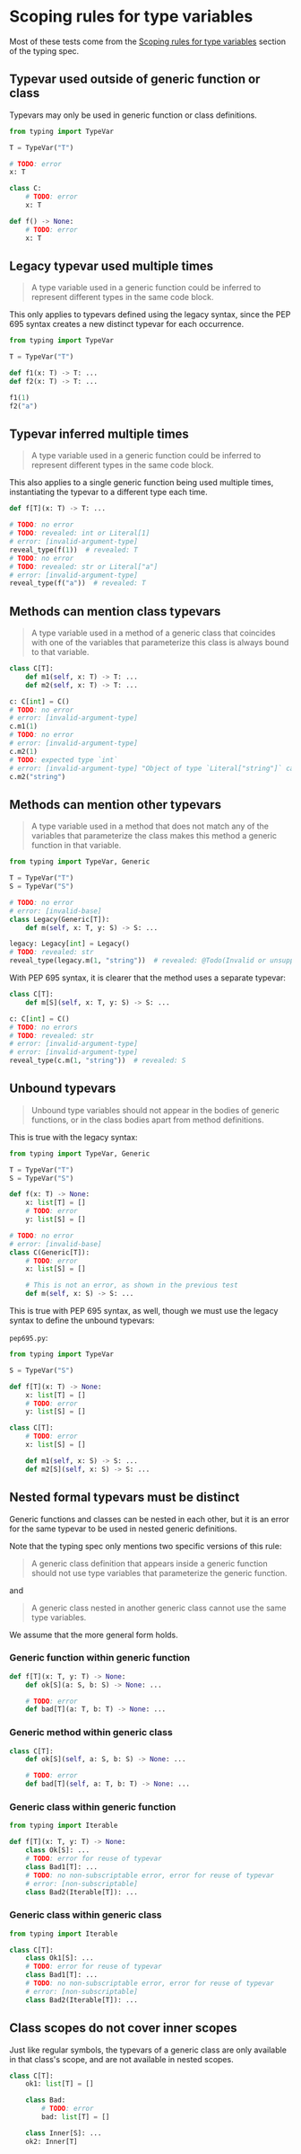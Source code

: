 # Scoping rules for type variables

Most of these tests come from the [Scoping rules for type variables][scoping] section of the typing
spec.

## Typevar used outside of generic function or class

Typevars may only be used in generic function or class definitions.

```py
from typing import TypeVar

T = TypeVar("T")

# TODO: error
x: T

class C:
    # TODO: error
    x: T

def f() -> None:
    # TODO: error
    x: T
```

## Legacy typevar used multiple times

> A type variable used in a generic function could be inferred to represent different types in the
> same code block.

This only applies to typevars defined using the legacy syntax, since the PEP 695 syntax creates a
new distinct typevar for each occurrence.

```py
from typing import TypeVar

T = TypeVar("T")

def f1(x: T) -> T: ...
def f2(x: T) -> T: ...

f1(1)
f2("a")
```

## Typevar inferred multiple times

> A type variable used in a generic function could be inferred to represent different types in the
> same code block.

This also applies to a single generic function being used multiple times, instantiating the typevar
to a different type each time.

```py
def f[T](x: T) -> T: ...

# TODO: no error
# TODO: revealed: int or Literal[1]
# error: [invalid-argument-type]
reveal_type(f(1))  # revealed: T
# TODO: no error
# TODO: revealed: str or Literal["a"]
# error: [invalid-argument-type]
reveal_type(f("a"))  # revealed: T
```

## Methods can mention class typevars

> A type variable used in a method of a generic class that coincides with one of the variables that
> parameterize this class is always bound to that variable.

```py
class C[T]:
    def m1(self, x: T) -> T: ...
    def m2(self, x: T) -> T: ...

c: C[int] = C()
# TODO: no error
# error: [invalid-argument-type]
c.m1(1)
# TODO: no error
# error: [invalid-argument-type]
c.m2(1)
# TODO: expected type `int`
# error: [invalid-argument-type] "Object of type `Literal["string"]` cannot be assigned to parameter 2 (`x`) of bound method `m2`; expected type `T`"
c.m2("string")
```

## Methods can mention other typevars

> A type variable used in a method that does not match any of the variables that parameterize the
> class makes this method a generic function in that variable.

```py
from typing import TypeVar, Generic

T = TypeVar("T")
S = TypeVar("S")

# TODO: no error
# error: [invalid-base]
class Legacy(Generic[T]):
    def m(self, x: T, y: S) -> S: ...

legacy: Legacy[int] = Legacy()
# TODO: revealed: str
reveal_type(legacy.m(1, "string"))  # revealed: @Todo(Invalid or unsupported `Instance` in `Type::to_type_expression`)
```

With PEP 695 syntax, it is clearer that the method uses a separate typevar:

```py
class C[T]:
    def m[S](self, x: T, y: S) -> S: ...

c: C[int] = C()
# TODO: no errors
# TODO: revealed: str
# error: [invalid-argument-type]
# error: [invalid-argument-type]
reveal_type(c.m(1, "string"))  # revealed: S
```

## Unbound typevars

> Unbound type variables should not appear in the bodies of generic functions, or in the class
> bodies apart from method definitions.

This is true with the legacy syntax:

```py
from typing import TypeVar, Generic

T = TypeVar("T")
S = TypeVar("S")

def f(x: T) -> None:
    x: list[T] = []
    # TODO: error
    y: list[S] = []

# TODO: no error
# error: [invalid-base]
class C(Generic[T]):
    # TODO: error
    x: list[S] = []

    # This is not an error, as shown in the previous test
    def m(self, x: S) -> S: ...
```

This is true with PEP 695 syntax, as well, though we must use the legacy syntax to define the
unbound typevars:

`pep695.py`:

```py
from typing import TypeVar

S = TypeVar("S")

def f[T](x: T) -> None:
    x: list[T] = []
    # TODO: error
    y: list[S] = []

class C[T]:
    # TODO: error
    x: list[S] = []

    def m1(self, x: S) -> S: ...
    def m2[S](self, x: S) -> S: ...
```

## Nested formal typevars must be distinct

Generic functions and classes can be nested in each other, but it is an error for the same typevar
to be used in nested generic definitions.

Note that the typing spec only mentions two specific versions of this rule:

> A generic class definition that appears inside a generic function should not use type variables
> that parameterize the generic function.

and

> A generic class nested in another generic class cannot use the same type variables.

We assume that the more general form holds.

### Generic function within generic function

```py
def f[T](x: T, y: T) -> None:
    def ok[S](a: S, b: S) -> None: ...

    # TODO: error
    def bad[T](a: T, b: T) -> None: ...
```

### Generic method within generic class

```py
class C[T]:
    def ok[S](self, a: S, b: S) -> None: ...

    # TODO: error
    def bad[T](self, a: T, b: T) -> None: ...
```

### Generic class within generic function

```py
from typing import Iterable

def f[T](x: T, y: T) -> None:
    class Ok[S]: ...
    # TODO: error for reuse of typevar
    class Bad1[T]: ...
    # TODO: no non-subscriptable error, error for reuse of typevar
    # error: [non-subscriptable]
    class Bad2(Iterable[T]): ...
```

### Generic class within generic class

```py
from typing import Iterable

class C[T]:
    class Ok1[S]: ...
    # TODO: error for reuse of typevar
    class Bad1[T]: ...
    # TODO: no non-subscriptable error, error for reuse of typevar
    # error: [non-subscriptable]
    class Bad2(Iterable[T]): ...
```

## Class scopes do not cover inner scopes

Just like regular symbols, the typevars of a generic class are only available in that class's scope,
and are not available in nested scopes.

```py
class C[T]:
    ok1: list[T] = []

    class Bad:
        # TODO: error
        bad: list[T] = []

    class Inner[S]: ...
    ok2: Inner[T]
```

[scoping]: https://typing.readthedocs.io/en/latest/spec/generics.html#scoping-rules-for-type-variables
